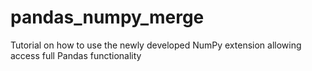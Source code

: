 # pandas_numpy_merge
Tutorial on how to use the newly developed NumPy extension allowing access full Pandas functionality
